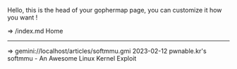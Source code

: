 Hello, this is the head of your gophermap page, you can
customize it how you want !

=>   /index.md Home

------------------------------------------------------------------
=> gemini://localhost/articles/softmmu.gmi 2023-02-12 pwnable.kr's softmmu - An Awesome Linux Kernel Exploit
